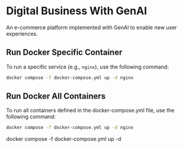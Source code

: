 # Digital Business With GenAI

An e-commerce platform implemented with GenAI to enable new user experiences.

## Run Docker Specific Container

To run a specific service (e.g., `nginx`), use the following command:

```sh
docker compose -f docker-compose.yml up -d nginx
```

## Run Docker All Containers

To run all containers defined in the docker-compose.yml file, use the following command:

```sh
docker compose -f docker-compose.yml up -d nginx
```

docker compose -f docker-compose.yml up -d
